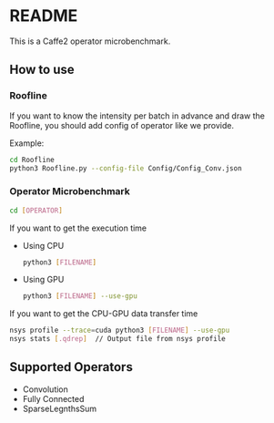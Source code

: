 # README

This is a Caffe2 operator microbenchmark.

## How to use
### Roofline
If you want to know the intensity per batch in advance and draw the Roofline, you should add config of operator like we provide.

Example:
```sh
cd Roofline
python3 Roofline.py --config-file Config/Config_Conv.json
```
### Operator Microbenchmark
```sh
cd [OPERATOR]
```

If you want to get the execution time

- Using CPU

    ```sh
    python3 [FILENAME]
    ```

- Using GPU

    ```sh
    python3 [FILENAME] --use-gpu
    ```

If you want to get the CPU-GPU data transfer time

```sh
nsys profile --trace=cuda python3 [FILENAME] --use-gpu
nsys stats [.qdrep]  // Output file from nsys profile
```
## Supported Operators
- Convolution
- Fully Connected
- SparseLegnthsSum